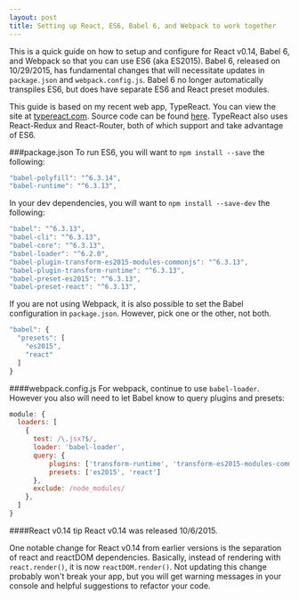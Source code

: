 ```yaml
---
layout: post
title: Setting up React, ES6, Babel 6, and Webpack to work together
---
```

This is a quick guide on how to setup and configure for React v0.14, Babel 6, and Webpack so that you can use ES6 (aka ES2015). Babel 6, released on 10/29/2015, has fundamental changes that will necessitate updates in `package.json` and `webpack.config.js`.  Babel 6 no longer automatically transpiles ES6, but does have separate ES6 and React preset modules. 

This guide is based on my recent web app, TypeReact. You can view the site at [typereact.com](http://typereact.com). Source code can be found [here](https://github.com/typereact/typereact). TypeReact also uses React-Redux and React-Router, both of which support and take advantage of ES6.

###package.json
To run ES6, you will want to `npm install --save` the following:

~~~javascript
"babel-polyfill": "^6.3.14",
"babel-runtime": "^6.3.13",
~~~

In your dev dependencies, you will want to `npm install --save-dev` the following:

~~~javascript
"babel": "^6.3.13",
"babel-cli": "^6.3.13",
"babel-core": "^6.3.13",
"babel-loader": "^6.2.0",
"babel-plugin-transform-es2015-modules-commonjs": "^6.3.13",
"babel-plugin-transform-runtime": "^6.3.13",
"babel-preset-es2015": "^6.3.13",
"babel-preset-react": "^6.3.13",
~~~

If you are not using Webpack, it is also possible to set the Babel configuration in `package.json`. However, pick one or the other, not both.

~~~javascript
"babel": {
  "presets": [
    "es2015",
    "react"
  ]
}
~~~


####webpack.config.js
For webpack, continue to use `babel-loader`. However you also will need to let Babel know to query plugins and presets:

~~~javascript
module: {
  loaders: [
    { 
      test: /\.jsx?$/, 
      loader: 'babel-loader', 
      query: {
          plugins: ['transform-runtime', 'transform-es2015-modules-commonjs'],
          presets: ['es2015', 'react']
      },
      exclude: /node_modules/ 
    },
  ]
}
~~~


####React v0.14 tip
React v0.14 was released 10/6/2015.

One notable change for React v0.14 from earlier versions is the separation of react and reactDOM dependencies. Basically, instead of rendering with `react.render()`, it is now `reactDOM.render()`. Not updating this change probably won't break your app, but you will get warning messages in your console and helpful suggestions to refactor your code.

